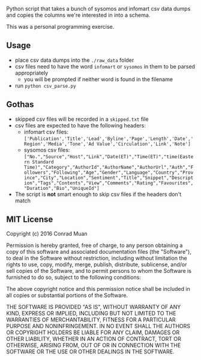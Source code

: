 Python script that takes a bunch of sysomos and infomart csv data dumps and copies the columns we're interested in into a schema.

This was a personal programming exercise.

## Usage

- place csv data dumps into the `./raw_data` folder
- csv files need to have the word `infomart` or `sysomos` in them to be parsed appropriately
  - you will be prompted if neither word is found in the filename
- run `python csv_parse.py`

## Gothas

- skipped csv files will be recorded in a `skipped.txt` file
- csv files are expected to have the following headers:
  - infomart csv files: `['Publication','Title','Lead','Byline','Page','Length','Date','Region','Media','Tone','Ad Value','Circulation','Link','Note']`
  - sysomos csv files: `["No.","Source","Host","Link","Date(ET)","Time(ET)","time(Eastern Standard Time)","Category","AuthorId","AuthorName","AuthorUrl","Auth","Followers","Following","Age","Gender","Language","Country","Province","City","Location","Sentiment","Title","Snippet","Description","Tags","Contents","View","Comments","Rating","Favourites","Duration","Bio","UniqueId"]`
- The script is **not** smart enough to skip csv files if the headers don't match

## MIT License

Copyright (c) 2016 Conrad Muan

Permission is hereby granted, free of charge, to any person obtaining a copy of this software and associated documentation files (the "Software"), to deal in the Software without restriction, including without limitation the rights to use, copy, modify, merge, publish, distribute, sublicense, and/or sell copies of the Software, and to permit persons to whom the Software is furnished to do so, subject to the following conditions:

The above copyright notice and this permission notice shall be included in all copies or substantial portions of the Software.

THE SOFTWARE IS PROVIDED "AS IS", WITHOUT WARRANTY OF ANY KIND, EXPRESS OR IMPLIED, INCLUDING BUT NOT LIMITED TO THE WARRANTIES OF MERCHANTABILITY, FITNESS FOR A PARTICULAR PURPOSE AND NONINFRINGEMENT. IN NO EVENT SHALL THE AUTHORS OR COPYRIGHT HOLDERS BE LIABLE FOR ANY CLAIM, DAMAGES OR OTHER LIABILITY, WHETHER IN AN ACTION OF CONTRACT, TORT OR OTHERWISE, ARISING FROM, OUT OF OR IN CONNECTION WITH THE SOFTWARE OR THE USE OR OTHER DEALINGS IN THE SOFTWARE.
